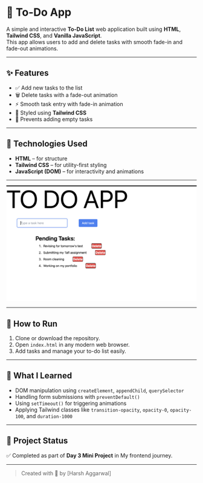 # 📝 To-Do App

A simple and interactive **To-Do List** web application built using **HTML**, **Tailwind CSS**, and **Vanilla JavaScript**.  
This app allows users to add and delete tasks with smooth fade-in and fade-out animations.

---

## ✨ Features

- ✅ Add new tasks to the list
- 🗑️ Delete tasks with a fade-out animation
- ⚡ Smooth task entry with fade-in animation
- 🎨 Styled using **Tailwind CSS**
- 🧠 Prevents adding empty tasks

---

## 🔧 Technologies Used

- **HTML** – for structure  
- **Tailwind CSS** – for utility-first styling  
- **JavaScript (DOM)** – for interactivity and animations

---

![Screenshot of the To-Do App UI](screenshot.png "To-Do App UI")

---

## 🚀 How to Run

1. Clone or download the repository.
2. Open `index.html` in any modern web browser.
3. Add tasks and manage your to-do list easily.

---

## 🧠 What I Learned

- DOM manipulation using `createElement`, `appendChild`, `querySelector`
- Handling form submissions with `preventDefault()`
- Using `setTimeout()` for triggering animations
- Applying Tailwind classes like `transition-opacity`, `opacity-0`, `opacity-100`, and `duration-1000`

---

## 📌 Project Status

✅ Completed as part of **Day 3 Mini Project** in My frontend journey.

---

> Created with 💙 by [Harsh Aggarwal]

